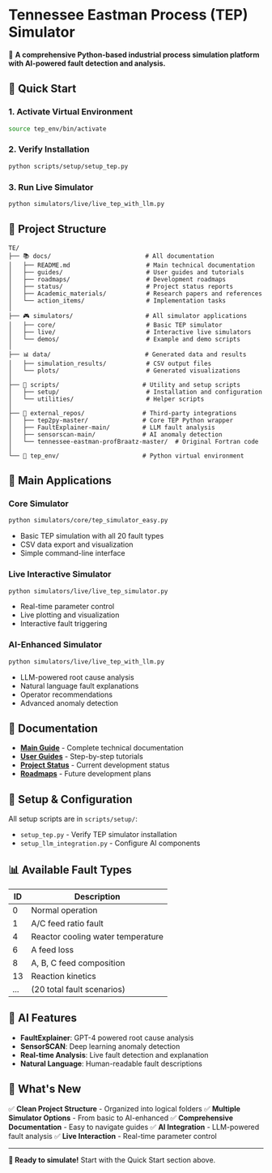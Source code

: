 # Tennessee Eastman Process (TEP) Simulator

🎯 **A comprehensive Python-based industrial process simulation platform with AI-powered fault detection and analysis.**

## 🚀 Quick Start

### 1. Activate Virtual Environment
```bash
source tep_env/bin/activate
```

### 2. Verify Installation
```bash
python scripts/setup/setup_tep.py
```

### 3. Run Live Simulator
```bash
python simulators/live/live_tep_with_llm.py
```

## 📁 Project Structure

```
TE/
├── 📚 docs/                          # All documentation
│   ├── README.md                     # Main technical documentation
│   ├── guides/                       # User guides and tutorials
│   ├── roadmaps/                     # Development roadmaps
│   ├── status/                       # Project status reports
│   ├── Academic_materials/           # Research papers and references
│   └── action_items/                 # Implementation tasks
│
├── 🎮 simulators/                    # All simulator applications
│   ├── core/                         # Basic TEP simulator
│   ├── live/                         # Interactive live simulators
│   └── demos/                        # Example and demo scripts
│
├── 📊 data/                          # Generated data and results
│   ├── simulation_results/           # CSV output files
│   └── plots/                        # Generated visualizations
│
├── 🔧 scripts/                       # Utility and setup scripts
│   ├── setup/                        # Installation and configuration
│   └── utilities/                    # Helper scripts
│
├── 🔗 external_repos/                # Third-party integrations
│   ├── tep2py-master/               # Core TEP Python wrapper
│   ├── FaultExplainer-main/         # LLM fault analysis
│   ├── sensorscan-main/             # AI anomaly detection
│   └── tennessee-eastman-profBraatz-master/  # Original Fortran code
│
└── 🐍 tep_env/                       # Python virtual environment
```

## 🎯 Main Applications

### Core Simulator
```bash
python simulators/core/tep_simulator_easy.py
```
- Basic TEP simulation with all 20 fault types
- CSV data export and visualization
- Simple command-line interface

### Live Interactive Simulator
```bash
python simulators/live/live_tep_simulator.py
```
- Real-time parameter control
- Live plotting and visualization
- Interactive fault triggering

### AI-Enhanced Simulator
```bash
python simulators/live/live_tep_with_llm.py
```
- LLM-powered root cause analysis
- Natural language fault explanations
- Operator recommendations
- Advanced anomaly detection

## 📖 Documentation

- **[Main Guide](docs/README.md)** - Complete technical documentation
- **[User Guides](docs/guides/)** - Step-by-step tutorials
- **[Project Status](docs/status/)** - Current development status
- **[Roadmaps](docs/roadmaps/)** - Future development plans

## 🔧 Setup & Configuration

All setup scripts are in `scripts/setup/`:
- `setup_tep.py` - Verify TEP simulator installation
- `setup_llm_integration.py` - Configure AI components

## 📊 Available Fault Types

| ID | Description |
|----|-------------|
| 0  | Normal operation |
| 1  | A/C feed ratio fault |
| 4  | Reactor cooling water temperature |
| 6  | A feed loss |
| 8  | A, B, C feed composition |
| 13 | Reaction kinetics |
| ... | (20 total fault scenarios) |

## 🤖 AI Features

- **FaultExplainer**: GPT-4 powered root cause analysis
- **SensorSCAN**: Deep learning anomaly detection
- **Real-time Analysis**: Live fault detection and explanation
- **Natural Language**: Human-readable fault descriptions

## 🎉 What's New

✅ **Clean Project Structure** - Organized into logical folders
✅ **Multiple Simulator Options** - From basic to AI-enhanced
✅ **Comprehensive Documentation** - Easy to navigate guides
✅ **AI Integration** - LLM-powered fault analysis
✅ **Live Interaction** - Real-time parameter control

---

**🚀 Ready to simulate!** Start with the Quick Start section above.
